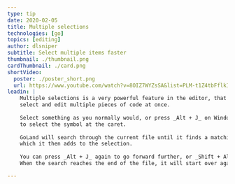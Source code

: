 ```yaml
---
type: tip
date: 2020-02-05
title: Multiple selections
technologies: [go]
topics: [editing]
author: dlsniper
subtitle: Select multiple items faster
thumbnail: ./thumbnail.png
cardThumbnail: ./card.png
shortVideo:
  poster: ./poster_short.png
  url: https://www.youtube.com/watch?v=8OIZ7WYZsSA&list=PLM-t1Z4tbFflkIOaap4P-BV30ZrZwrDld&index=7
leadin: |
    Multiple selections is a very powerful feature in the editor, that lets you quickly 
    select and edit multiple pieces of code at once.
    
    Select something as you normally would, or press _Alt + J_ on Windows/Linux, _^ + G_ on macOS,
    to select the symbol at the caret.
    
    GoLand will search through the current file until it finds a matching piece of text, 
    which it then adds to the selection.
    
    You can press _Alt + J_ again to go forward further, or _Shift + Alt + J_ to go back.
    When the search reaches the end of the file, it will start over again from the beginning.

---
```

